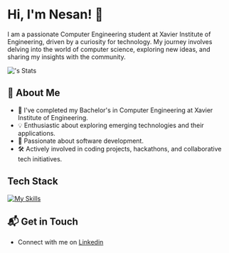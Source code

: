 # Hi, I'm Nesan! 👋

I am a passionate Computer Engineering student at Xavier Institute of Engineering, driven by a curiosity for technology. My journey involves delving into the world of computer science, exploring new ideas, and sharing my insights with the community.



![<username>'s Stats](https://github-readme-stats.vercel.app/api?username=NesanSelvan&theme=vue-dark&show_icons=true&hide_border=true&count_private=true)

## 🚀 About Me

- 🔭 I've completed my Bachelor's in Computer Engineering at Xavier Institute of Engineering.
- 💡 Enthusiastic about exploring emerging technologies and their applications.
- 🎨 Passionate about software development.
- 🛠️ Actively involved in coding projects, hackathons, and collaborative tech initiatives.


## Tech Stack
[![My Skills](https://skillicons.dev/icons?i=flutter,python,unity,postman,blender,dart,firebase)](https://skillicons.dev)






## 📬 Get in Touch

- Connect with me on [Linkedin](https://www.linkedin.com/in/nesan-selvan-305669217)


<!--
**NesanSelvan/NesanSelvan** is a ✨ _special_ ✨ repository because its `README.md` (this file) appears on your GitHub profile.

Here are some ideas to get you started:

- 🔭 I’m currently working on ...
- 🌱 I’m currently learning ...
- 👯 I’m looking to collaborate on ...
- 🤔 I’m looking for help with ...
- 💬 Ask me about ...
- 📫 How to reach me: ...
- 😄 Pronouns: ...
- ⚡ Fun fact: ...
-->
